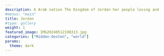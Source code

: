 ```yaml
---
description: A Arab nation The Kingdom of Jordan her people loving and kind. Within one hand their faith, and in the other the love nature and strong cultural heritage.
#menus: "main"
title: Jordan
#type: gallery
weight: 1
featured_image: IMG20240512190313.jpg
categories: ["Midden-Oosten", "world"]
params:
  theme: dark
---
```

